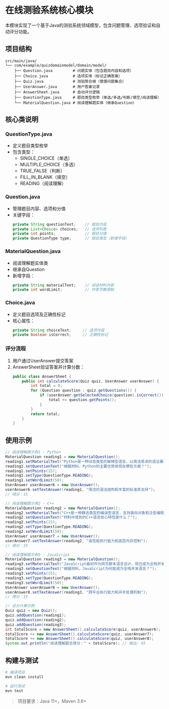 # 在线测验系统核心模块

本模块实现了一个基于Java的测验系统领域模型，包含问题管理、选项验证和自动评分功能。

## 项目结构

```
src/main/java/
└── com/example/quizdomainmodel/domain/model/
    ├── Question.java         # 问题实体（包含题目内容和选项）
    ├── Choice.java           # 选项实体（标记正确答案）
    ├── Quiz.java             # 测验聚合根（管理问题集合）
    ├── UserAnswer.java       # 用户答案记录
    ├── AnswerSheet.java      # 自动评分逻辑
    ├── QuestionType.java     # 题目类型枚举（单选/多选/判断/填空/阅读理解）
    └── MaterialQuestion.java # 阅读理解题实体（继承Question）
```

## 核心类说明

### QuestionType.java
- 定义题目类型枚举
- 包含类型：
  - SINGLE_CHOICE（单选）
  - MULTIPLE_CHOICE（多选）
  - TRUE_FALSE（判断）
  - FILL_IN_BLANK（填空）
  - READING（阅读理解）

### Question.java
- 管理题目内容、选项和分值
- 关键字段：
  ```java
  private String questionText;    // 题目内容
  private List<Choice> choices;   // 选项列表
  private int points;             // 题目分值
  private QuestionType type;      // 题目类型（新增字段）
  ```

### MaterialQuestion.java
- 阅读理解题实体类
- 继承自Question
- 新增字段：
  ```java
  private String materialText;    // 阅读材料内容
  private int wordLimit;          // 作答字数限制
  ```

### Choice.java
- 定义题目选项及正确性标记
- 核心属性：
  ```java
  private String choiceText;     // 选项内容
  private boolean isCorrect;     // 正确性标记
  ```

### 评分流程
1. 用户通过UserAnswer提交答案
2. AnswerSheet验证答案并计算分数：
   ```java
   public class AnswerSheet {
       public int calculateScore(Quiz quiz, UserAnswer userAnswer) {
           int total = 0;
           for (Question question : quiz.getQuestions()) {
               if (userAnswer.getSelectedChoice(question).isCorrect()) {
                   total += question.getPoints();
               }
           }
           return total;
       }
   }
   ```

## 使用示例
```java
// 阅读理解题示例1 - Python
MaterialQuestion reading1 = new MaterialQuestion();
reading1.setMaterialText("Python是一种动态类型的解释型语言，以简洁易读的语法著称...");
reading1.setQuestionText("根据材料，Python的主要优势体现在哪些方面？");
reading1.setPoints(15);
reading1.setType(QuestionType.READING);
reading1.setWordLimit(50);
UserAnswer userAnswer6 = new UserAnswer();
userAnswer6.setTextAnswer(reading1, "简洁的语法结构和丰富的标准库支持");
// 得分：15

// 阅读理解题示例2 - C++
MaterialQuestion reading2 = new MaterialQuestion();
reading2.setMaterialText("C++是一种静态类型的编译型语言，支持面向对象和泛型编程...");
reading2.setQuestionText("材料中提到的C++语言核心特性是什么？");
reading2.setPoints(15);
reading2.setType(QuestionType.READING);
reading2.setWordLimit(50);
UserAnswer userAnswer7 = new UserAnswer();
userAnswer7.setTextAnswer(reading2, "高性能执行能力和底层内存控制");
// 得分：15

// 阅读理解题示例3 - JavaScript
MaterialQuestion reading3 = new MaterialQuestion();
reading3.setMaterialText("JavaScript最初作为网页脚本语言设计，现已成为全栈开发的重要工具...");
reading3.setQuestionText("根据材料，JavaScript为何能成为全栈开发语言？");
reading3.setPoints(15);
reading3.setType(QuestionType.READING);
reading3.setWordLimit(50);
UserAnswer userAnswer8 = new UserAnswer();
userAnswer8.setTextAnswer(reading3, "跨平台执行能力和异步处理机制");
// 得分：15

// 总分计算示例
Quiz quiz = new Quiz();
quiz.addQuestion(reading1);
quiz.addQuestion(reading2);
quiz.addQuestion(reading3);
int totalScore = new AnswerSheet().calculateScore(quiz, userAnswer6);
totalScore += new AnswerSheet().calculateScore(quiz, userAnswer7);
totalScore += new AnswerSheet().calculateScore(quiz, userAnswer8);
System.out.println("阅读理解题总得分：" + totalScore); // 输出: 45
```

## 构建与测试
```bash
# 编译项目
mvn clean install

# 运行测试
mvn test
```

> 项目要求：Java 11+，Maven 3.6+
